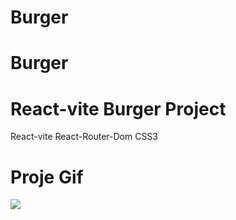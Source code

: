 # Burger
<h1>Burger</h1>

<h1>React-vite Burger Project</h1>

React-vite 
React-Router-Dom
CSS3

<h1>Proje Gif</h1>

<img src="./burger/src/assets/ezgif.com-video-to-gif.gif"/>
